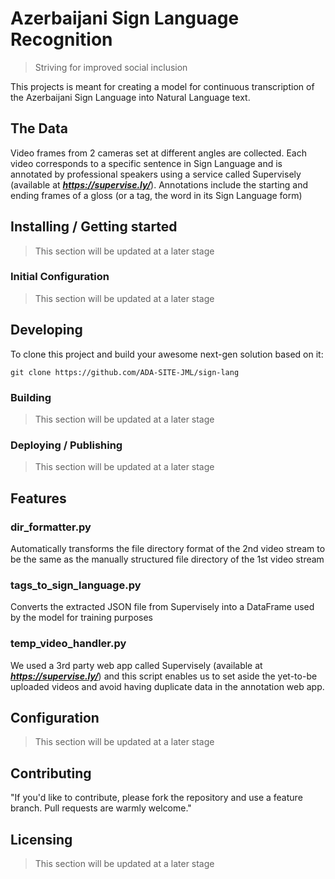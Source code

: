 # Azerbaijani Sign Language Recognition
> Striving for improved social inclusion

This projects is meant for creating a model for continuous transcription of the Azerbaijani Sign Language into Natural Language text.

## The Data

Video frames from 2 cameras set at different angles are collected. Each video corresponds to a specific sentence in Sign Language and is annotated by professional speakers using a service called Supervisely (available at *__https://supervise.ly/__*). Annotations include the starting and ending frames of a gloss (or a tag, the word in its Sign Language form)

## Installing / Getting started
> This section will be updated at a later stage

### Initial Configuration
> This section will be updated at a later stage

## Developing

To clone this project and build your awesome next-gen solution based on it:

```shell
git clone https://github.com/ADA-SITE-JML/sign-lang
```

### Building
> This section will be updated at a later stage

### Deploying / Publishing
> This section will be updated at a later stage

## Features

### dir_formatter.py
Automatically transforms the file directory format of the 2nd video stream to be the same as the manually structured file directory of the 1st video stream

### tags_to_sign_language.py
Converts the extracted JSON file from Supervisely into a DataFrame used by the model for training purposes

### temp_video_handler.py
We used a 3rd party web app called Supervisely (available at *__https://supervise.ly/__*) and this script enables us to set aside the yet-to-be uploaded videos and avoid having duplicate data in the annotation web app.

## Configuration
> This section will be updated at a later stage

## Contributing

"If you'd like to contribute, please fork the repository and use a feature
branch. Pull requests are warmly welcome."


## Licensing
> This section will be updated at a later stage
